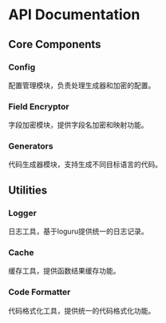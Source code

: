 # API Documentation

## Core Components

### Config
配置管理模块，负责处理生成器和加密的配置。

### Field Encryptor
字段加密模块，提供字段名加密和映射功能。

### Generators
代码生成器模块，支持生成不同目标语言的代码。

## Utilities

### Logger
日志工具，基于loguru提供统一的日志记录。

### Cache
缓存工具，提供函数结果缓存功能。

### Code Formatter
代码格式化工具，提供统一的代码格式化功能。 